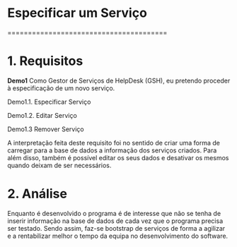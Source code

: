 # Especificar um Serviço
=======================================


# 1. Requisitos
**Demo1** 
Como Gestor de Serviços de HelpDesk (GSH), eu pretendo proceder à especificação de um novo serviço.

Demo1.1. Especificar Serviço

Demo1.2. Editar Serviço

Demo1.3 Remover Serviço

A interpretação feita deste requisito foi no sentido de criar uma forma de carregar para a base de dados a informação dos serviços criados. Para além disso, também é possível editar os seus dados e desativar os mesmos quando deixam de ser necessários.

# 2. Análise

Enquanto é desenvolvido o programa é de interesse que não se tenha de inserir informação na base de dados de cada vez que o programa precisa ser testado. Sendo assim, faz-se bootstrap de serviços de forma a agilizar e a rentabilizar melhor o tempo da equipa no desenvolvimento do software.
